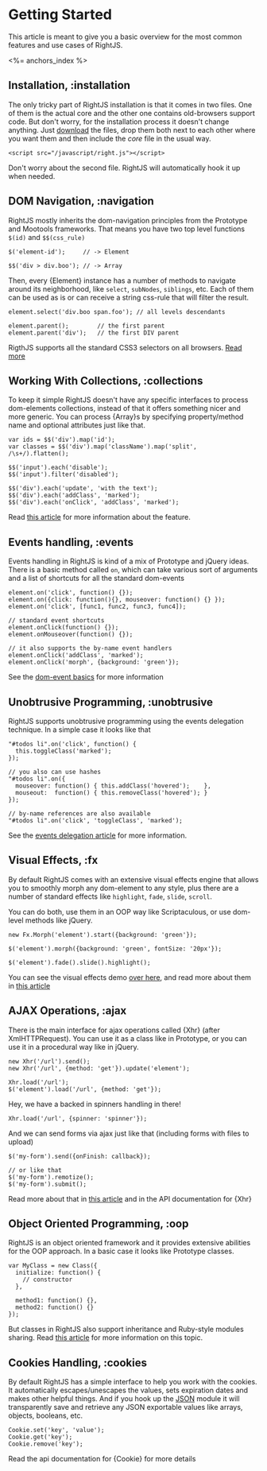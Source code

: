# Getting Started

This article is meant to give you a basic overview for the most common features and use cases of RightJS.

<%= anchors_index %>


## Installation, :installation

The only tricky part of RightJS installation is that it comes in two files. One of them is the actual
core and the other one contains old-browsers support code. But don't worry, for the installation process
it doesn't change anything. Just [download](/download) the files, drop them both next
to each other where you want them and then include the _core_ file in the usual way.

    <script src="/javascript/right.js"></script>

Don't worry about the second file. RightJS will automatically hook it up when needed.


## DOM Navigation, :navigation

RightJS mostly inherits the dom-navigation principles from the Prototype and Mootools frameworks.
That means you have two top level functions `$(id)` and `$$(css_rule)`

    $('element-id');     // -> Element

    $$('div > div.boo'); // -> Array


Then, every {Element} instance has a number of methods to navigate around its neighborhood, like
`select`, `subNodes`, `siblings`, etc. Each of them can be used as is
or can receive a string css-rule that will filter the result.

    element.select('div.boo span.foo'); // all levels descendants

    element.parent();        // the first parent
    element.parent('div');   // the first DIV parent

RigthJS supports all the standard CSS3 selectors on all browsers.
[Read more](/tutorials/dom-navigation-and-manipulations)


## Working With Collections, :collections

To keep it simple RightJS doesn't have any specific interfaces to process dom-elements collections,
instead of that it offers something nicer and more generic. You can process {Array}s by specifying
property/method name and optional attributes just like that.

    var ids = $$('div').map('id');
    var classes = $$('div').map('className').map('split', /\s+/).flatten();

    $$('input').each('disable');
    $$('input').filter('disabled');

    $$('div').each('update', 'with the text');
    $$('div').each('addClass', 'marked');
    $$('div').each('onClick', 'addClass', 'marked');

Read [this article](/tutorials/call-by-name) for more information about the feature.



## Events handling, :events

Events handling in RightJS is kind of a mix of Prototype and jQuery ideas. There is a basic method
called `on`, which can take various sort of arguments and a list of shortcuts for all the
standard dom-events

    element.on('click', function() {});
    element.on({click: function(){}, mouseover: function() {} });
    element.on('click', [func1, func2, func3, func4]);

    // standard event shortcuts
    element.onClick(function() {});
    element.onMouseover(function() {});

    // it also supports the by-name event handlers
    element.onClick('addClass', 'marked');
    element.onClick('morph', {background: 'green'});

See the [dom-event basics](/tutorials/dom-events-handling) for more information

## Unobtrusive Programming, :unobtrusive

RightJS supports unobtrusive programming using the events delegation
technique. In a simple case it looks like that

    "#todos li".on('click', function() {
      this.toggleClass('marked');
    });

    // you also can use hashes
    "#todos li".on({
      mouseover: function() { this.addClass('hovered');    },
      mouseout:  function() { this.removeClass('hovered'); }
    });

    // by-name references are also available
    "#todos li".on('click', 'toggleClass', 'marked');

See the [events delegation article](/tutorials/events-delegation) for more
information.


## Visual Effects, :fx

By default RightJS comes with an extensive visual effects engine that allows you to smoothly morph
any dom-element to any style, plus there are a number of standard effects like `highlight`,
`fade`, `slide`, `scroll`.

You can do both, use them in an OOP way like Scriptaculous, or use dom-level methods like jQuery.

    new Fx.Morph('element').start({background: 'green'});

    $('element').morph({background: 'green', fontSize: '20px'});

    $('element').fade().slide().highlight();

You can see the visual effects demo [over here](/fx-demo), and read more about them
in [this article](/tutorials/visual-effects)



## AJAX Operations, :ajax

There is the main interface for ajax operations called {Xhr} (after XmlHTTPRequest). You can use
it as a class like in Prototype, or you can use it in a procedural way like in jQuery.

    new Xhr('/url').send();
    new Xhr('/url', {method: 'get'}).update('element');

    Xhr.load('/url');
    $('element').load('/url', {method: 'get'});

Hey, we have a backed in spinners handling in there!

    Xhr.load('/url', {spinner: 'spinner'});

And we can send forms via ajax just like that (including forms with files to upload)

    $('my-form').send({onFinish: callback});

    // or like that
    $('my-form').remotize();
    $('my-form').submit();

Read more about that in [this article](/tutorials/ajax-handling)
and in the API documentation for {Xhr}



## Object Oriented Programming, :oop

RightJS is an object oriented framework and it provides extensive abilities for the OOP approach.
In a basic case it looks like Prototype classes.

    var MyClass = new Class({
      initialize: function() {
        // constructor
      },

      method1: function() {},
      method2: function() {}
    });

But classes in RightJS also support inheritance and Ruby-style modules sharing. Read
[this article](/tutorials/object-oriented-programming) for more
information on this topic.



## Cookies Handling, :cookies

By default RightJS has a simple interface to help you work with the cookies. It automatically
escapes/unescapes the values, sets expiration dates and makes other helpful things.
And if you hook up the [JSON](/plugins/json) module it will transparently save
and retrieve any JSON exportable values like arrays, objects, booleans, etc.

    Cookie.set('key', 'value');
    Cookie.get('key');
    Cookie.remove('key');

Read the api documentation for {Cookie} for more details

